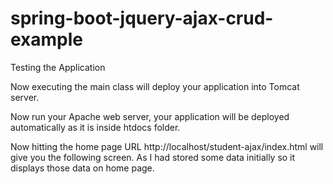 # spring-boot-jquery-ajax-crud-example

Testing the Application

Now executing the main class will deploy your application into Tomcat server.

Now run your Apache web server, your application will be deployed automatically as it is inside htdocs folder.

Now hitting the home page URL http://localhost/student-ajax/index.html will give you the following screen. As I had stored some data initially so it displays those data on home page.

